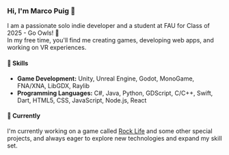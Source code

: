 ### Hi, I'm Marco Puig 👋

I am a passionate solo indie developer and a student at FAU for Class of 2025 - Go Owls! 🦉 \
In my free time, you'll find me creating games, developing web apps, and working on VR experiences.

#### 🔧 Skills

- **Game Development:** Unity, Unreal Engine, Godot, MonoGame, FNA/XNA, LibGDX, Raylib
- **Programming Languages:** C#, Java, Python, GDScript, C/C++, Swift, Dart, HTML5, CSS, JavaScript, Node.js, React

#### 🌱 Currently

I'm currently working on a game called [Rock Life](https://store.steampowered.com/app/2056560/Rock_Life_The_Rock_Simulator) and some other special projects, and always eager to explore new technologies and expand my skill set.
